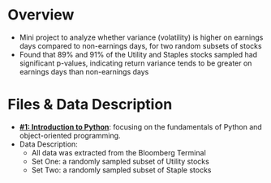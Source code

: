 # Overview
- Mini project to analyze whether variance (volatility) is higher on earnings days compared to non-earnings days, for two random subsets of stocks
- Found that 89% and 91% of the Utility and Staples stocks sampled had significant p-values, indicating return variance tends to be greater on earnings days than non-earnings days

# Files & Data Description
- [**#1: Introduction to Python**](https://github.com/henrycosentino/quant_mentorship/blob/main/Quant%20Mentorship/1_introduction.ipynb): focusing on the fundamentals of Python and object-oriented programming.
- Data Description:
  - All data was extracted from the Bloomberg Terminal
  - Set One: a randomly sampled subset of Utility stocks
  - Set Two: a randomly sampled subset of Staple stocks
